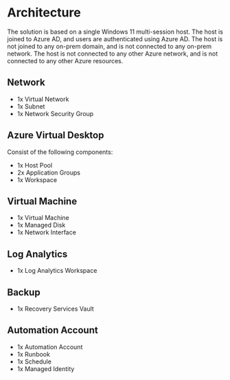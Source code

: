# Architecture

The solution is based on a single Windows 11 multi-session host. The host is joined to Azure AD, and users are authenticated using Azure AD. The host is not joined to any on-prem domain, and is not connected to any on-prem network. The host is not connected to any other Azure network, and is not connected to any other Azure resources.

## Network

* 1x Virtual Network
* 1x Subnet
* 1x Network Security Group

## Azure Virtual Desktop

Consist of the following components:

* 1x Host Pool
* 2x Application Groups
* 1x Workspace

## Virtual Machine

* 1x Virtual Machine
* 1x Managed Disk
* 1x Network Interface

## Log Analytics

* 1x Log Analytics Workspace

## Backup

* 1x Recovery Services Vault

## Automation Account

* 1x Automation Account
* 1x Runbook
* 1x Schedule
* 1x Managed Identity
